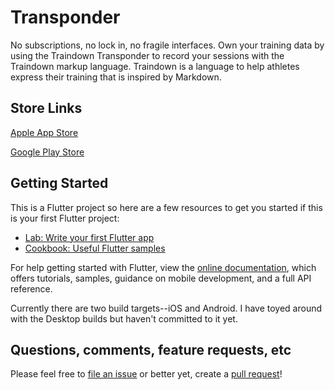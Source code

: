 # Transponder

No subscriptions, no lock in, no fragile interfaces. Own your training data by using the Traindown Transponder to record your sessions with the Traindown markup language. Traindown is a language to help athletes express their training that is inspired by Markdown.

## Store Links

[Apple App Store](https://apps.apple.com/us/app/traindown-transponder/id1524558877)

[Google Play Store](https://play.google.com/store/apps/details?id=com.greaterscott.transponder)

## Getting Started

This is a Flutter project so here are a few resources to get you started if this is your first Flutter project:

- [Lab: Write your first Flutter app](https://flutter.dev/docs/get-started/codelab)
- [Cookbook: Useful Flutter samples](https://flutter.dev/docs/cookbook)

For help getting started with Flutter, view the
[online documentation](https://flutter.dev/docs), which offers tutorials,
samples, guidance on mobile development, and a full API reference.

Currently there are two build targets--iOS and Android.
I have toyed around with the Desktop builds but haven't committed to it yet.

## Questions, comments, feature requests, etc

Please feel free to [file an issue](https://github.com/traindown/transponder/issues)
or better yet, create a [pull request](https://github.com/traindown/transponder/pulls)!
